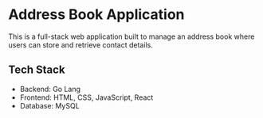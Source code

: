 # Address Book Application

This is a full-stack web application built to manage an address book where users can store and retrieve contact details.

## Tech Stack

- Backend: Go Lang
- Frontend: HTML, CSS, JavaScript, React
- Database: MySQL
       
